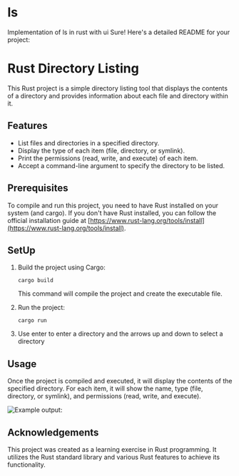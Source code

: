 # ls
Implementation of ls in rust with ui
Sure! Here's a detailed README for your project:

# Rust Directory Listing

This Rust project is a simple directory listing tool that displays the contents of a directory and provides information about each file and directory within it.

## Features

- List files and directories in a specified directory.
- Display the type of each item (file, directory, or symlink).
- Print the permissions (read, write, and execute) of each item.
- Accept a command-line argument to specify the directory to be listed.

## Prerequisites

To compile and run this project, you need to have Rust installed on your system (and cargo). If you don't have Rust installed, you can follow the official installation guide at [https://www.rust-lang.org/tools/install](https://www.rust-lang.org/tools/install).

## SetUp

1. Build the project using Cargo:

   ```
   cargo build
   ```

   This command will compile the project and create the executable file.

2. Run the project:

   ```
   cargo run 
   ```
3. Use enter to enter a directory and the arrows up and down to select a directory

## Usage

Once the project is compiled and executed, it will display the contents of the specified directory. For each item, it will show the name, type (file, directory, or symlink), and permissions (read, write, and execute).


![Example output:](https://drive.google.com/drive/my-drive)
## Acknowledgements

This project was created as a learning exercise in Rust programming. It utilizes the Rust standard library and various Rust features to achieve its functionality.
